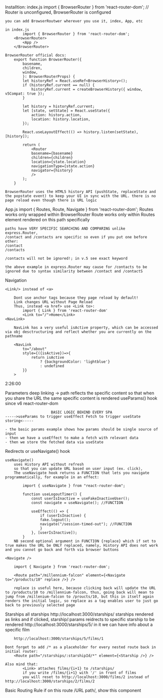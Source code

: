 Installtion: 
index.js
    import { BrowserRouter } from 'react-router-dom'; // Router is unconfigured, BrowserRouter is configured

    you can add BrowserRoutwer wherever you use it, index, App, etc

    in index.js
            import { BrowserRouter } from 'react-router-dom';
        <BrowserRouter>
            <App />
        </BrowserRouter>

    BrowserRouter official docs:
        export function BrowserRouter({
            basename,
            children,
            window,
            }: BrowserRouterProps) {
            let historyRef = React.useRef<BrowserHistory>();
            if (historyRef.current == null) {
                historyRef.current = createBrowserHistory({ window, v5Compat: true });
            }

            let history = historyRef.current;
            let [state, setState] = React.useState({
                action: history.action,
                location: history.location,
            });

            React.useLayoutEffect(() => history.listen(setState), [history]);

            return (
                <Router
                basename={basename}
                children={children}
                location={state.location}
                navigationType={state.action}
                navigator={history}
                />
            );
        }

    BrowserRouter uses the HTML5 history API (pushState, replaceState and the popstate event) to keep your UI in sync with the URL. there is no page reload even though there is URL logic

App.js
    import { Routes, Route, Navigate } from 'react-router-dom';
    Routes works only wrapped within BrowserRouter
    Route works only within Routes
    <Route path="/" element={}> element rendered on this path specifically

    paths have VERY SPECIFIC SEARCHING AND COMPARING unlike express.Router,
    /contact and /contacts are specific so even if you put one before other:
    /contact
    /contacts

    /contacts will not be ignored!; in v.5 see exact keyword
    
    the above example in express.Router may cause for /contacts to be ignored due to syntax similarity between /contact and /contactS 

Navigation 
        
    <Link/> instead of <a>
        
        Dont use anchor tags because they page reload by default!
        Link changes URL without Page Reload
        Thus, instead <a href> use <Link to>:
            import { Link } from 'react-router-dom'
            <Link to="/">Home</Link>
    <NavLink>

        NavLink has a very useful isActive property, which can be accessed via obj desctructuring and reflect whether you are currently on the pathname

        <NavLink 
            to="/about"
            style={({isActive})=>{
                return isActive
                    ? {backgroundColor: 'lightblue'}
                    : undefined
            }}
        >


2:26:00

Parameters
    deep linking -> path reflects the specific content so that when you share the URL the same specific content is rendered
    useParams() hook since v6 react-router-dom

                         BASIC LOGIC BEHIND EVERY SPA
    ----->useParams to trigger useEffect Fetch to trigger useState storing<-----

    - the basic params example shows how params should be single source of input
    - then we have a useEffect to make a fetch with relevant data
    - then we store the fetched data via useState

Redirects
    <Navigate to="/home" /> or useNavigate() hook

    useNavigate()
        uses History API without refresh
        so that you can update URL based on user input (ex. click),
        The useNavigate hook returns a FUNCTION that lets you navigate programmatically, for example in an effect:

            import { useNavigate } from "react-router-dom";

            function useLogoutTimer() {
                const userIsInactive = useFakeInactiveUser();
                const navigate = useNavigate(); //FUNCTION

                useEffect(() => {
                    if (userIsInactive) {
                    fake.logout();
                    navigate("/session-timed-out"); //FUNCTION
                    }
                }, [userIsInactive]);
            }
        NB second optional argument in FUNCTION {replace} which if set to true makes the URL be ONLY replaced, namely, History API does not work and you cannot go back and forth via browser buttons

    <Navigate />    

        import { Navigate } from 'react-router-dom';

        <Route path="/millennium-falcon" element={<Navigate to="/products/10" replace />} />

        replace is useful here, because clicking back will update the URL to /products/10 to /millennium-falcon, thus, going back will mean to jump from /millenium-falcon to /proucts/10, but this in itself again renders the initial logic, so replace as a tag enables user to just go back to previously selected page



Starships
    all starships
        http://localhost:3000/starships/
    starships rendered as links and if clicked, starship/:params reidrects to specific starship to be rendered
        http://localhost:3000/starships/5/
    in it we can have info about a specific film

        http://localhost:3000/starships/5/films/1

    Dont forget to add /* as a placeholder for every nested route back in initial router:
        <Route path="/starships/:starshipId/*" element={<Starship />} />

    Also mind that: 
            <Link> attaches films/{i+1} to /starships/ 
            if you write /films/{i+1} with '/' in front of films
            you will reset to http://localhost:3000/films/2 instead of http://localhost:3000/starships/2/films/2

Basic Routing Rule
    if on this route /URL path/, show this component